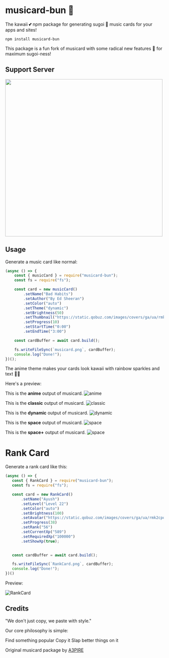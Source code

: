 

# musicard-bun 🎵

The kawaii 💕 npm package for generating sugoi 🤩 music cards for your apps and sites! 

```
npm install musicard-bun
```

This package is a fun fork of musicard with some radical new features 🌈 for maximum sugoi-ness!

## Support Server

<a href="https://discord.gg/HjnjsdSUWK">
  <img src="https://cdn.discordapp.com/attachments/974995949996900376/1194876002904571924/Picsart_24-01-11_10-59-02-138.jpg" width="500">
</a>

## Usage

Generate a music card like normal:

```js
(async () => {
    const { musicCard } = require("musicard-bun");
    const fs = require("fs");

    const card = new musicCard()
        .setName("Bad Habits")
        .setAuthor("By Ed Sheeran")
        .setColor("auto")
        .setTheme("dynamic")
        .setBrightness(50)
        .setThumbnail("https://static.qobuz.com/images/covers/ga/ua/rmk2cpqliuaga_600.jpg")
        .setProgress(10)
        .setStartTime("0:00")
        .setEndTime("3:00")

    const cardBuffer = await card.build();

    fs.writeFileSync(`musicard.png`, cardBuffer);
    console.log("Done!");
})();
```

The anime theme makes your cards look kawaii with rainbow sparkles and text 🌸✨

Here's a preview:

This is the **anime** output of musicard. 
![anime](https://cdn.discordapp.com/attachments/1187040613179347016/1187047479942852688/musicard-2.png)

This is the **classic** output of musicard.
![classic](https://s6.imgcdn.dev/ZDw99.png)

This is the **dynamic** output of musicard.
![dynamic](https://s6.imgcdn.dev/ZD6Jy.png)

This is the **space** output of musicard.
![space](https://cdn.discordapp.com/attachments/1191380828056461373/1191694289357520977/musicCard.png)

This is the **space+** output of musicard.
![space](https://cdn.discordapp.com/attachments/1053921059012878367/1191710902039359488/musicCard.png)

 # Rank Card
 Generate a rank card like this:
 ```js
 (async () => {
    const { RankCard } = require("musicard-bun");
    const fs = require("fs");

    const card = new RankCard()
        .setName("Ayush")
        .setLevel("Level 22")
        .setColor("auto")
        .setBrightness(100)
        .setAvatar("https://static.qobuz.com/images/covers/ga/ua/rmk2cpqliuaga_600.jpg")
        .setProgress(38)
        .setRank("56")
        .setCurrentXp("589")
        .setRequiredXp("100000")
        .setShowXp(true);
     

    const cardBuffer = await card.build();

    fs.writeFileSync(`RankCard.png`, cardBuffer);
    console.log("Done!");
})()
 ```
 Preview: 
 
  ![RankCard](https://cdn.discordapp.com/attachments/1179018507678126111/1191784474061586475/RankCard.png)
 
## Credits
"We don't just copy, we paste with style."

Our core philosophy is simple:

Find something popular
Copy it
Slap better things on it


Original musicard package by [A3PIRE](https://github.com/a3pire/musicard)

